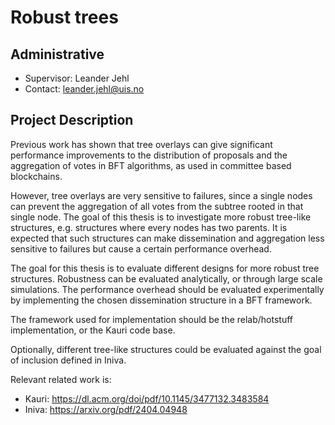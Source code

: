 # Robust trees

## Administrative

- Supervisor: Leander Jehl
- Contact: <leander.jehl@uis.no>


## Project Description

Previous work has shown that tree overlays can give significant performance improvements to the distribution of proposals and the aggregation of votes in BFT algorithms, as used in committee based blockchains.

However, tree overlays are very sensitive to failures, since a single nodes can prevent the aggregation of all votes from the subtree rooted in that single node.
The goal of this thesis is to investigate more robust tree-like structures, e.g. structures where every nodes has two parents. 
It is expected that such structures can make dissemination and aggregation less sensitive to failures but cause a certain performance overhead.

The goal for this thesis is to evaluate different designs for more robust tree structures.
Robustness can be evaluated analytically, or through large scale simulations. 
The performance overhead should be evaluated experimentally by implementing the chosen dissemination structure in a BFT framework.

The framework used for implementation should be the relab/hotstuff implementation, or the Kauri code base.

Optionally, different tree-like structures could be evaluated against the goal of inclusion defined in Iniva.

Relevant related work is:
- Kauri: https://dl.acm.org/doi/pdf/10.1145/3477132.3483584
- Iniva: https://arxiv.org/pdf/2404.04948